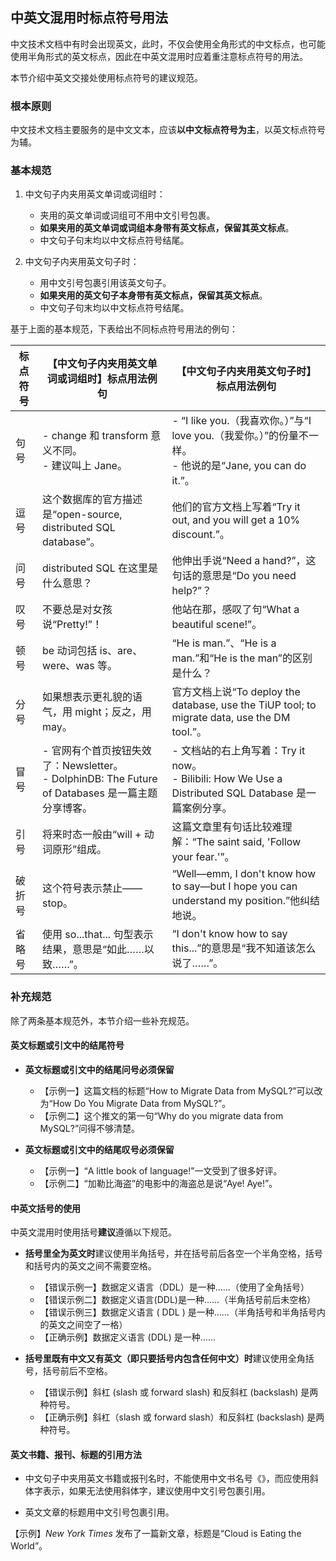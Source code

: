## 中英文混用时标点符号用法

中文技术文档中有时会出现英文，此时，不仅会使用全角形式的中文标点，也可能使用半角形式的英文标点，因此在中英文混用时应着重注意标点符号的用法。

本节介绍中英文交接处使用标点符号的建议规范。

### 根本原则

中文技术文档主要服务的是中文文本，应该**以中文标点符号为主**，以英文标点符号为辅。

### 基本规范

1. 中文句子内夹用英文单词或词组时：

    - 夹用的英文单词或词组可不用中文引号包裹。
    - **如果夹用的英文单词或词组本身带有英文标点，保留其英文标点**。
    - 中文句子句末均以中文标点符号结尾。

2. 中文句子内夹用英文句子时：

    - 用中文引号包裹引用该英文句子。
    - **如果夹用的英文句子本身带有英文标点，保留其英文标点**。
    - 中文句子句末均以中文标点符号结尾。

基于上面的基本规范，下表给出不同标点符号用法的例句：

| 标点符号 | 【中文句子内夹用英文单词或词组时】标点用法例句 | 【中文句子内夹用英文句子时】标点用法例句 |
| -------- | ------------------------------ | ------------------------ |
| 句号 |  - change 和 transform 意义不同。<br />- 建议叫上 Jane。  | - “I like you.（我喜欢你。）”与“I love you.（我爱你。）”的份量不一样。<br />- 他说的是“Jane, you can do it.”。 |
|    逗号      | 这个数据库的官方描述是“open-source, distributed SQL database”。 | 他们的官方文档上写着“Try it out, and you will get a 10% discount.”。 |
| 问号 | distributed SQL 在这里是什么意思？ | 他伸出手说“Need a hand?”，这句话的意思是“Do you need help?”？ |
| 叹号 | 不要总是对女孩说“Pretty!”！ | 他站在那，感叹了句“What a beautiful scene!”。 |
| 顿号 | be 动词包括 is、are、were、was 等。 | “He is man.”、“He is a man.”和“He is the man”的区别是什么？ |
| 分号 | 如果想表示更礼貌的语气，用 might；反之，用 may。 | 官方文档上说“To deploy the database, use the TiUP tool; to migrate data, use the DM tool.”。 |
| 冒号 | - 官网有个首页按钮失效了：Newsletter。<br />- DolphinDB: The Future of Databases 是一篇主题分享博客。 | - 文档站的右上角写着：Try it now。<br />- Bilibili: How We Use a Distributed SQL Database 是一篇案例分享。 |
| 引号 | 将来时态一般由“will + 动词原形”组成。 | 这篇文章里有句话比较难理解：“The saint said, 'Follow your fear.'”。 |
| 破折号 | 这个符号表示禁止——stop。 | “Well—emm, I don't know how to say—but I hope you can understand my position.”他纠结地说。 |
| 省略号 | 使用 so...that... 句型表示结果，意思是“如此……以致……”。 | “I don't know how to say this...”的意思是“我不知道该怎么说了……”。|

### 补充规范

除了两条基本规范外，本节介绍一些补充规范。

#### 英文标题或引文中的结尾符号

- **英文标题或引文中的结尾问号必须保留**

    - 【示例一】这篇文档的标题“How to Migrate Data from MySQL?”可以改为“How Do You Migrate Data from MySQL?”。
    - 【示例二】这个推文的第一句“Why do you migrate data from MySQL?”问得不够清楚。

- **英文标题或引文中的结尾叹号必须保留**

    - 【示例一】“A little book of language!”一文受到了很多好评。
    - 【示例二】“加勒比海盗”的电影中的海盗总是说“Aye! Aye!”。

#### 中英文括号的使用

中英文混用时使用括号**建议**遵循以下规范。

- **括号里全为英文时**建议使用半角括号，并在括号前后各空一个半角空格，括号和括号内的英文之间不需要空格。

    - 【错误示例一】数据定义语言（DDL）是一种……（使用了全角括号）
    - 【错误示例二】数据定义语言(DDL)是一种……（半角括号前后未空格）
    - 【错误示例三】数据定义语言 ( DDL ) 是一种……（半角括号和半角括号内的英文之间空了一格）
    - 【正确示例】数据定义语言 (DDL) 是一种……

- **括号里既有中文又有英文（即只要括号内包含任何中文）时**建议使用全角括号，括号前后不空格。

    - 【错误示例】斜杠 (slash 或 forward slash) 和反斜杠 (backslash) 是两种符号。
    - 【正确示例】斜杠（slash 或 forward slash）和反斜杠 (backslash) 是两种符号。

#### 英文书籍、报刊、标题的引用方法

- 中文句子中夹用英文书籍或报刊名时，不能使用中文书名号《》，而应使用斜体字表示，如果无法使用斜体字，建议使用中文引号包裹引用。

- 英文文章的标题用中文引号包裹引用。

【示例】*New York Times* 发布了一篇新文章，标题是“Cloud is Eating the World”。
